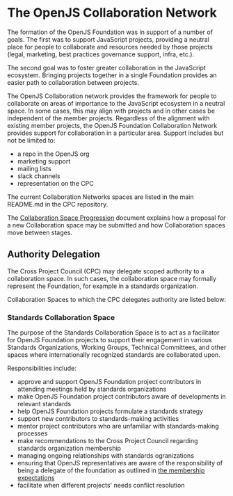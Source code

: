 # The OpenJS Collaboration Network

The formation of the OpenJS Foundation was in support of a number of goals.
The first was to support JavaScript projects, providing a neutral place for people to collaborate and resources needed by those projects (legal, marketing, best practices governance support, infra, etc.).

The second goal was to foster greater collaboration in the JavaScript ecosystem.
Bringing projects together in a single Foundation provides an easier path to collaboration between projects.

The OpenJS Collaboration network provides the framework for people to collaborate on areas of importance to the JavaScript ecosystem in a neutral space.
In some cases, this may align with projects and in other cases be independent of the member projects.
Regardless of the alignment with existing member projects, the OpenJS Foundation Collaboration Network provides support for collaboration in a particular area.
Support includes but not be limited to:
* a repo in the OpenJS org
* marketing support
* mailing lists
* slack channels
* representation on the CPC

The current Collaboration Networks spaces are listed in the main README.md in the CPC repository.

The [Collaboration Space Progression](./COLLABORATION_SPACE_PROGRESSION.md) document explains how a proposal for a new Collaboration space may be submitted and how Collaboration spaces move between stages.

## Authority Delegation

The Cross Project Council (CPC) may delegate scoped authority to a collaboration space. In such cases, the collaboration space may formally represent the Foundation, for example in a standards organization.

Collaboration Spaces to which the CPC delegates authority are listed below:

### Standards Collaboration Space

The purpose of the Standards Collaboration Space is to act as a facilitator for OpenJS Foundation projects to support their engagement in various Standards Organizations, Working Groups, Technical Committees, and other spaces where internationally recognized standards are collaborated upon.

Responsibilities include:

* approve and support OpenJS Foundation project contributors in attending meetings held by standards organizations
* make OpenJS Foundation project contributors aware of developments in relevant standards
* help OpenJS Foundation projects formulate a standards strategy
* support new contributors to standards-making activities
* mentor project contributors who are unfamiliar with standards-making processes
* make recommendations to the Cross Project Council regarding standards organization membership
* managing ongoing relationships with standards ogranizations
* ensuring that OpenJS representatives are aware of the responsibility of being a delegate of the foundation as outlined in [the membership expectations](https://github.com/openjs-foundation/standards/blob/HEAD/MEMBER_EXPECTATIONS.md)
* facilitate when different projects' needs conflict resolution

